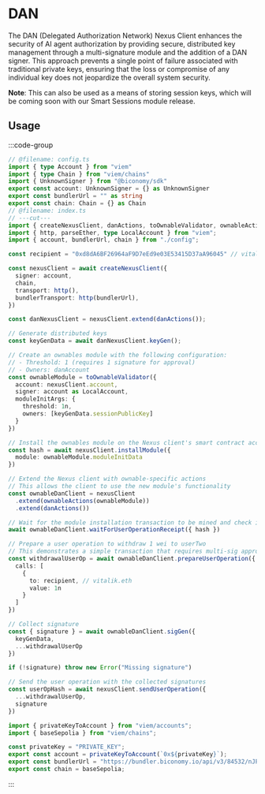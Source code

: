 # DAN 

The DAN (Delegated Authorization Network) Nexus Client enhances the security of AI agent authorization by providing secure, distributed key management through a multi-signature module and the addition of a DAN signer. This approach prevents a single point of failure associated with traditional private keys, ensuring that the loss or compromise of any individual key does not jeopardize the overall system security.

**Note**: This can also be used as a means of storing session keys, which will be coming soon with our Smart Sessions module release.

## Usage

:::code-group

```typescript twoslash [index.ts]
// @filename: config.ts
import { type Account } from "viem"
import { type Chain } from "viem/chains"
import { UnknownSigner } from "@biconomy/sdk"
export const account: UnknownSigner = {} as UnknownSigner
export const bundlerUrl = "" as string
export const chain: Chain = {} as Chain
// @filename: index.ts
// ---cut---
import { createNexusClient, danActions, toOwnableValidator, ownableActions } from "@biconomy/sdk";
import { http, parseEther, type LocalAccount } from "viem";
import { account, bundlerUrl, chain } from "./config";

const recipient = "0xd8dA6BF26964aF9D7eEd9e03E53415D37aA96045" // vitalik.eth

const nexusClient = await createNexusClient({
  signer: account, 
  chain,
  transport: http(), 
  bundlerTransport: http(bundlerUrl), 
})

const danNexusClient = nexusClient.extend(danActions());

// Generate distributed keys
const keyGenData = await danNexusClient.keyGen();

// Create an ownables module with the following configuration:
// - Threshold: 1 (requires 1 signature for approval)
// - Owners: danAccount
const ownableModule = toOwnableValidator({
  account: nexusClient.account,
  signer: account as LocalAccount,
  moduleInitArgs: {
    threshold: 1n,
    owners: [keyGenData.sessionPublicKey]
  }
})

// Install the ownables module on the Nexus client's smart contract account
const hash = await nexusClient.installModule({
  module: ownableModule.moduleInitData
})

// Extend the Nexus client with ownable-specific actions
// This allows the client to use the new module's functionality
const ownableDanClient = nexusClient
  .extend(ownableActions(ownableModule))
  .extend(danActions())

// Wait for the module installation transaction to be mined and check its success
await ownableDanClient.waitForUserOperationReceipt({ hash })

// Prepare a user operation to withdraw 1 wei to userTwo
// This demonstrates a simple transaction that requires multi-sig approval
const withdrawalUserOp = await ownableDanClient.prepareUserOperation({
  calls: [
    {
      to: recipient, // vitalik.eth
      value: 1n
    }
  ]
})

// Collect signature
const { signature } = await ownableDanClient.sigGen({
  keyGenData,
  ...withdrawalUserOp
})

if (!signature) throw new Error("Missing signature")

// Send the user operation with the collected signatures
const userOpHash = await nexusClient.sendUserOperation({
  ...withdrawalUserOp,
  signature
})
```

```typescript twoslash [config.ts]
import { privateKeyToAccount } from "viem/accounts";
import { baseSepolia } from "viem/chains";

const privateKey = "PRIVATE_KEY";
export const account = privateKeyToAccount(`0x${privateKey}`);
export const bundlerUrl = "https://bundler.biconomy.io/api/v3/84532/nJPK7B3ru.dd7f7861-190d-41bd-af80-6877f74b8f44";
export const chain = baseSepolia;
```

:::

